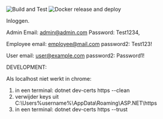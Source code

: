 ![Build and Test](https://github.com/NalanyW/library-app/actions/workflows/dotnet.yml/badge.svg)
![Docker release and deploy](https://github.com/NalanyW/library-app/actions/workflows/docker.yml/badge.svg)

  

Inloggen.

Admin
Email: admin@admin.com
Password: Test1234,

Employee
email: employee@mail.com
password2: Test123!

User
email: user@example.com
password2: Password1!


DEVELOPMENT:

Als localhost niet werkt in chrome:
1. in een terminal: dotnet dev-certs https --clean
2. verwijder keys uit C:\Users\%username%\AppData\Roaming\ASP.NET\https
3. in een terminal: dotnet dev-certs https --trust
